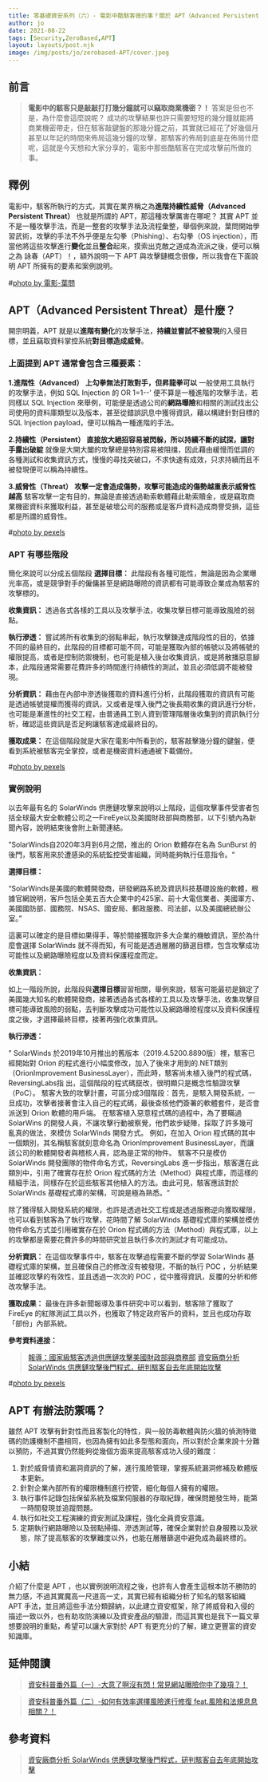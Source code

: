 ```yaml
---
title: 零基礎資安系列（六）- 電影中酷駭客做的事？關於 APT（Advanced Persistent Threat）
author: jo
date: 2021-08-22
tags: [Security,ZeroBased,APT]
layout: layouts/post.njk
image: /img/posts/jo/zerobased-APT/cover.jpeg
---
```

<!-- summary -->
## 前言
> **電影中的駭客只是敲敲打打幾分鐘就可以竊取商業機密？！**
> 答案是但也不是，為什麼會這麼說呢？
>成功的攻擊結果也許只需要短短的幾分鐘就能將商業機密帶走，但在駭客敲鍵盤的那幾分鐘之前，其實就已經花了好幾個月甚至以年記的時間來佈局這幾分鐘的攻擊，那駭客的佈局到底是在佈局什麼呢，這就是今天想和大家分享的，電影中那些酷駭客在完成攻擊前所做的事。
<!-- summary -->

## 釋例

電影中，駭客所執行的方式，其實在業界稱之為**進階持續性威脅（Advanced Persistent Threat）** 也就是所謂的 APT，那這種攻擊厲害在哪呢？
其實 APT 並不是一種攻擊手法，而是一整套的攻擊手法及流程彙整，舉個例來說，葉問開始學習武術，攻擊的手法不外乎便是左勾拳（Phishing）、右勾拳（OS injection），而當他將這些攻擊進行**變化**並且**整合**起來，摸索出克敵之道成為流派之後，便可以稱之為 詠春（APT）！，額外說明一下 APT 與攻擊鏈概念很像，所以我會在下面說明 APT 所擁有的要素和案例說明。

#[photo by 電影-葉問](/img/posts/jo/zerobased-APT/p1.jpeg)



## APT（Advanced Persistent Threat）是什麼？

開宗明義，APT 就是以**進階有變化**的攻擊手法，**持續並嘗試不被發現**的入侵目標，並且竊取資料掌控系統**對目標造成威脅**。

### 上面提到 APT 通常會包含三種要素：

**1.進階性（Advanced）**
**上勾拳無法打敗對手，但昇龍拳可以**
一般使用工具執行的攻擊手法，例如 SQL Injection 的 OR 1=1--' 便不算是一種進階的攻擊手法，若同樣以 SQL Injection 來舉例，可能便是透過公司的**網路曝險**和相關的測試找出公司使用的資料庫類型以及版本，甚至從錯誤訊息中獲得資訊，藉以構建針對目標的 SQL Injection  payload，便可以稱為一種進階的手法。

**2.持續性（Persistent）**
**直接放大絕招容易被閃躲，所以持續不斷的試探，讓對手露出破綻**
就像是大開大闔的攻擊總是特別容易被阻擋，因此藉由緩慢而低調的各種測試和收集資訊方式，慢慢的尋找突破口，不求快速有成效，只求持續而且不被發現便可以稱為持續性。

**3.威脅性（Threat）**
**攻擊一定會造成傷勢，攻擊可能造成的傷勢越重表示威脅性越高**
駭客攻擊一定有目的，無論是直接透過勒索軟體藉此勒索贖金，或是竊取商業機密資料來獲取利益，甚至是破壞公司的服務或是客戶資料造成商譽受損，這些都是所謂的威脅性。

#[photo by pexels](/img/posts/jo/zerobased-APT/p2.jpeg)

### APT 有哪些階段
簡化來說可以分成五個階段
**選擇目標：**
此階段有各種可能性，無論是因為企業曝光率高，或是競爭對手的僱傭甚至是網路曝險的資訊都有可能導致企業成為駭客的攻擊標的。

**收集資訊：**
透過各式各樣的工具以及攻擊手法，收集攻擊目標可能導致風險的弱點。

**執行滲透：**
嘗試將所有收集到的弱點串起，執行攻擊鍊達成階段性的目的，依據不同的最終目的，此階段的目標都可能不同，可能是獲取內部的帳號以及將帳號的權限提高，或者是控制防禦機制，也可能是植入後台收集資訊，或是將散播惡意腳本，此階段通常需要花費許多的時間進行持續性的測試，並且必須低調不能被發現。

**分析資訊：**
藉由在內部中滲透後獲取的資料進行分析，此階段獲取的資訊有可能是透過帳號提權而獲得的資訊，又或者是埋入後門之後長期收集的資訊進行分析，也可能是漸進性的社交工程，由普通員工到人資到管理階層後收集到的資訊執行分析，確認這些資訊是否足夠讓駭客達成最終目的。

**獲取成果：**
在這個階段就是大家在電影中所看到的，駭客敲擊幾分鐘的鍵盤，便看到系統被駭客完全掌控，或者是機密資料通通被下載備份。

#[photo by pexels](/img/posts/jo/zerobased-APT/p3.jpeg)

### 實例說明
以去年最有名的 SolarWinds 供應鏈攻擊來說明以上階段，這個攻擊事件受害者包括全球最大安全軟體公司之一FireEye以及美國財政部與商務部，以下引號內為新聞內容，說明結束後會附上新聞連結。

”SolarWinds自2020年3月到6月之間，推出的 Orion 軟體存在名為 SunBurst 的後門，駭客用來於遭感染的系統監控受害組織，同時能夠執行任意指令。“

**選擇目標：**

“SolarWinds是美國的軟體開發商，研發網路系統及資訊科技基礎設施的軟體，根據官網說明，客戶包括全美五百大企業中的425家、前十大電信業者、美國軍方、美國國防部、國務院、NSAS、國安局、郵政服務、司法部，以及美國總統辦公室。”

這裏可以確定的是目標如果得手，等於間接獲取許多大企業的機敏資訊，至於為什麼會選擇 SolarWinds 就不得而知，有可能是透過層層的篩選目標，包含攻擊成功可能性以及網路曝險程度以及資料保護程度而定。

**收集資訊：**

如上一階段所說，此階段與**選擇目標**習習相關，舉例來說，駭客可能最初是鎖定了美國幾大知名的軟體開發商，接著透過各式各樣的工具以及攻擊手法，收集攻擊目標可能導致風險的弱點，去判斷攻擊成功可能性以及網路曝險程度以及資料保護程度之後，才選擇最終目標，接著再強化收集資訊。

**執行滲透：**

" SolarWinds 於2019年10月推出的舊版本（2019.4.5200.8890版）裡，駭客已經開始對 Orion 的程式進行小幅度修改，加入了後來才用到的.NET類別（OrionImprovement BusinessLayer），而此時，駭客尚未植入後門的程式碼，ReversingLabs指 出，這個階段的程式碼竄改，很明顯只是概念性驗證攻擊（PoC）。
駭客大致的攻擊計畫，可區分成3個階段：首先，是駭入開發系統，一旦成功，攻擊者接著會注入自己的程式碼，最後查核他們簽署的軟體套件，是否會派送到 Orion 軟體的用戶端。
在駭客植入惡意程式碼的過程中，為了要瞞過  SolarWins 的開發人員，不讓攻擊行動被察覺，他們故步疑陣，採取了許多幾可亂真的做法，來模仿 SolarWinds 開發方式。
例如，在加入 Orion 程式碼的其中一個類別，其名稱駭客就刻意命名為 OrionImprovement BusinessLayer，而讓該公司的軟體開發者與稽核人員，認為是正常的物件。
駭客不只是模仿 SolarWinds 開發團隊的物件命名方式，ReversingLabs 進一步指出，駭客還在此類別中，引用了確實存在於 Orion 程式碼的方法（Method）與程式庫，而這樣的精細手法，同樣存在於這些駭客其他植入的方法。由此可見，駭客應該對於 SolarWinds 基礎程式庫的架構，可說是極為熟悉。“

除了獲得駭入開發系統的權限，也許是透過社交工程或是透過服務逆向獲取權限，也可以看到駭客為了執行攻擊，花時間了解 SolarWinds 基礎程式庫的架構並模仿物件命名方式並引用確實存在於 Orion 程式碼的方法（Method）與程式庫，以上的攻擊都是需要花費許多的時間研究並且執行多次的測試才有可能成功。

**分析資訊：**
在這個攻擊事件中，駭客在攻擊過程需要不斷的學習 SolarWinds 基礎程式庫的架構，並且確保自己的修改沒有被發現，不斷的執行 POC ，分析結果並確認攻擊的有效性，並且透過一次次的 POC ，從中獲得資訊，反覆的分析和修改攻擊手法。

**獲取成果：**
最後在許多新聞報導及事件研究中可以看到，駭客除了獲取了 FireEye 的紅隊測試工具以外，也獲取了特定政府客戶的資料，並且也成功存取「部份」內部系統。

**參考資料連接：**
> [報導：國家級駭客透過供應鏈攻擊美國財政部與商務部](https://www.ithome.com.tw/news/141651)
> [資安廠商分析 SolarWinds 供應鏈攻擊後門程式，研判駭客自去年底開始攻擊](https://www.ithome.com.tw/news/141753)

#[photo by pexels](/img/posts/jo/zerobased-APT/p4.jpeg)

## APT 有辦法防禦嗎？
雖然 APT 攻擊有針對性而且客製化的特性，與一般防毒軟體與防火牆的偵測特徵碼的防護機制不盡相同，也因為擁有如此多型態和面向，所以對於企業來說十分難以預防，不過其實仍然能夠從幾個方面來提高駭客成功入侵的難度：

1. 對於威脅情資和漏洞資訊的了解，進行風險管理，掌握系統漏洞修補及軟體版本更新。
2. 針對企業內部所有的權限機制進行控管，細化每個人擁有的權限。
3. 執行事件記錄包括保留系統及檔案伺服器的存取紀錄，確保問題發生時，能第一時間發現並追蹤問題。
4. 執行如社交工程演練的資安測試及課程，強化全員資安意識。
5. 定期執行網路曝險以及弱點掃描、滲透測試等，確保企業對於自身服務以及狀態，除了提高駭客的攻擊難度以外，也能在層層篩選中避免成為最終標的。


## 小結
介紹了什麼是 APT ，也以實例說明流程之後，也許有人會產生這根本防不勝防的無力感，不過其實魔高一尺道高一丈，其實已經有組織分析了知名的駭客組織 APT 手法，並且將這些手法分類歸納，以此建立資安框架，除了將威脅和入侵的描述一致以外，也有助攻防演練以及資安產品的驗證，而這其實也是我下一篇文章想要說明的重點，希望可以讓大家對於 APT 有更充分的了解，建立更豐富的資安知識庫。



## 延伸閱讀
> [資安科普番外篇（一）-大意了啊沒有閃！常見網站曝險你中了幾項？！](https://tech-blog.cymetrics.io/posts/jo/zerobased-common-risk-exposure/)

> [資安科普番外篇（二）-如何有效率選擇風險進行修復 feat.風險和法規息息相關？！](https://tech-blog.cymetrics.io/posts/jo/zerobased-common-risk-fix/)


## 參考資料
> [資安廠商分析 SolarWinds 供應鏈攻擊後門程式，研判駭客自去年底開始攻擊](https://www.ithome.com.tw/news/141753)

